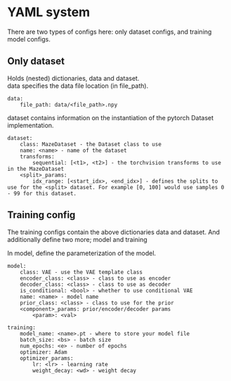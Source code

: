 # YAML system

There are two types of configs here: only dataset configs, and training model configs.

## Only dataset
Holds (nested) dictionaries, data and dataset. \
data specifies the data file location (in file_path).

    data:
        file_path: data/<file_path>.npy

dataset contains information on the instantiation of the pytorch Dataset implementation. 

    dataset:
        class: MazeDataset - the Dataset class to use
        name: <name> - name of the dataset
        transforms:
            sequential: [<t1>, <t2>] - the torchvision transforms to use in the MazeDataset
        <split>_params:
            idx_range: [<start_idx>, <end_idx>] - defines the splits to use for the <split> dataset. For example [0, 100] would use samples 0 - 99 for this dataset.

## Training config

The training configs contain the above dictionaries data and dataset. And additionally define two more; model and training

In model, define the parameterization of the model.

    model:
        class: VAE - use the VAE template class
        encoder_class: <class> - class to use as encoder
        decoder_class: <class> - class to use as decoder
        is_conditional: <bool> - whether to use conditional VAE
        name: <name> - model name
        prior_class: <class> - class to use for the prior
        <component>_params: prior/encoder/decoder params
            <param>: <val>
    
    training:
        model_name: <name>.pt - where to store your model file
        batch_size: <bs> - batch size
        num_epochs: <e> - number of epochs
        optimizer: Adam
        optimizer_params:
            lr: <lr> - learning rate
            weight_decay: <wd> - weight decay